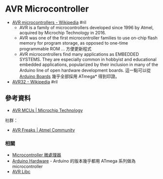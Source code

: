 # AVR Microcontroller

  - [AVR microcontrollers \- Wikipedia](https://en.wikipedia.org/wiki/AVR_microcontrollers) #ril
      - AVR is a family of microcontrollers developed since 1996 by Atmel, acquired by Microchip Technology in 2016.
      - AVR was one of the first microcontroller families to use on-chip flash memory for program storage, as opposed to one-time programmable ROM ... 方便更新程式
      - AVR microcontrollers find many applications as EMBEDDED SYSTEMS. They are especially common in hobbyist and educational embedded applications, popularized by their inclusion in many of the Arduino line of open hardware development boards. 這一點可以從 [Arduino Boards](https://www.arduino.cc/en/Guide/Environment#boards) 幾乎全部採用 ATmega* 得到印證。
  - [AVR32 \- Wikipedia](https://en.wikipedia.org/wiki/AVR32) #ril

## 參考資料

  - [AVR MCUs | Microchip Technology](https://www.microchip.com/design-centers/8-bit/avr-mcus)

社群：

  - [AVR Freaks | Atmel Community](https://www.avrfreaks.net/)

### 相關

  - [Microcontroller 微處理器](microcontroller.md)
  - [Arduino Hardware](arduino-hardware.md) - Arduino 的版本幾乎都用 ATmega 系列做為 microcontroller
  - [AVR Libc](avr-libc.md)
